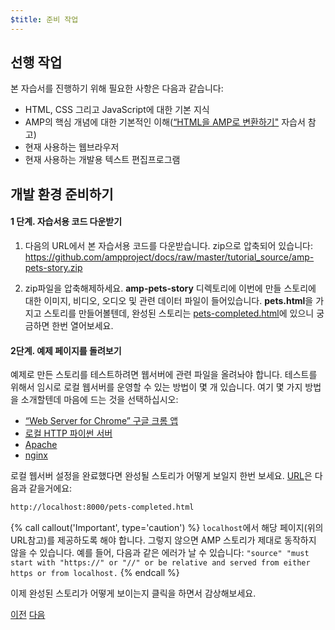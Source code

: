 ```yaml
---
$title: 준비 작업
---
```


## 선행 작업

본 자습서를 진행하기 위해 필요한 사항은 다음과 같습니다:

- HTML, CSS 그리고 JavaScript에 대한 기본 지식
- AMP의 핵심 개념에 대한 기본적인 이해([“HTML을 AMP로 변환하기"](/ko/docs/fundamentals/converting.html) 자습서 참고)
- 현재 사용하는 웹브라우저
- 현재 사용하는 개발용 텍스트 편집프로그램

## 개발 환경 준비하기

#### 1 단계. 자습서용 코드 다운받기

1. 다음의 URL에서 본 자습서용 코드를 다운받습니다. zip으로 압축되어 있습니다: <a href="https://github.com/ampproject/docs/raw/master/tutorial_source/amp-pets-story.zip">https://github.com/ampproject/docs/raw/master/tutorial_source/amp-pets-story.zip</a>

2. zip파일을 압축해제하세요. **amp-pets-story** 디렉토리에 이번에 만들 스토리에 대한 이미지, 비디오, 오디오 및 관련 데이터 파일이 들어있습니다. **pets.html**을 가지고 스토리를 만들어볼텐데, 완성된 스토리는 [pets-completed.html](https://github.com/ampproject/docs/blob/master/tutorial_source/amp-pets-story/pets-completed.html)에 있으니 궁금하면 한번 열어보세요.

#### 2단계. 예제 페이지를 돌려보기

예제로 만든 스토리를 테스트하려면 웹서버에 관련 파일을 올려놔야 합니다. 테스트를 위해서 임시로 로컬 웹서버를 운영할 수 있는 방법이 몇 개 있습니다. 여기 몇 가지 방법을 소개할텐데 마음에 드는 것을 선택하십시오:

- [“Web Server for Chrome” 구글 크롬 앱](https://chrome.google.com/webstore/detail/web-server-for-chrome/ofhbbkphhbklhfoeikjpcbhemlocgigb)
- [로컬 HTTP 파이썬 서버](https://developer.mozilla.org/en-US/docs/Learn/Common_questions/set_up_a_local_testing_server#Running_a_simple_local_HTTP_server)
- [Apache](https://httpd.apache.org/docs/2.4/getting-started.html)
- [nginx](http://nginx.org/)

로컬 웹서버 설정을 완료했다면 완성될 스토리가 어떻게 보일지 한번 보세요. <a href="http://localhost:8000/pets-completed.html">URL</a>은 다음과 같을거에요:

```html
http://localhost:8000/pets-completed.html
```

{% call callout('Important', type='caution') %}
`localhost`에서 해당 페이지(위의 URL참고)를 제공하도록 해야 합니다. 그렇지 않으면 AMP 스토리가 제대로 동작하지 않을 수 있습니다. 예를 들어, 다음과 같은 에러가 날 수 있습니다: `"source" "must start with "https://" or "//" or be relative and served from either https or from localhost.`
{% endcall %}

이제 완성된 스토리가 어떻게 보이는지 클릭을 하면서 감상해보세요.

<div class="prev-next-buttons">
  <a class="button prev-button" href="/ko/docs/design/visual_story.html"><span class="arrow-prev">이전</span></a>
  <a class="button next-button" href="/ko/docs/design/visual_story/parts_of_story.html"><span class="arrow-next">다음</span></a>
</div>
